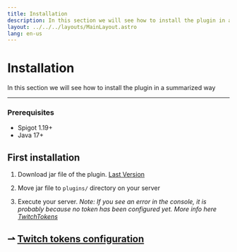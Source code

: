 ```yaml
---
title: Installation
description: In this section we will see how to install the plugin in a summarized way
layout: ../../../layouts/MainLayout.astro
lang: en-us
---
```


# Installation

In this section we will see how to install the plugin in a summarized way

---

### Prerequisites

- Spigot 1.19+
- Java 17+

## First installation

1. Download jar file of the plugin. [Last Version](https://github.com/luisBazanDev/TwitchKillMe/releases)

2. Move jar file to `plugins/` directory on your server

3. Execute your server. _Note: If you see an error in the console, it is probably because no token has been configured yet. More info here [TwitchTokens](/TwitchKillMe/en-us/getting-started/twitch-tokens)_

## ⇀ [Twitch tokens configuration](/TwitchKillMe/en-us/getting-started/twitch-tokens)
